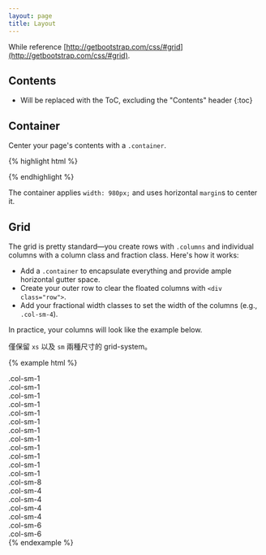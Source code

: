 ```yaml
---
layout: page
title: Layout
---
```


While reference [http://getbootstrap.com/css/#grid](http://getbootstrap.com/css/#grid).

## Contents

* Will be replaced with the ToC, excluding the "Contents" header
{:toc}

## Container

Center your page's contents with a `.container`.

{% highlight html %}
<div class="container">
  <!-- contents here -->
</div>
{% endhighlight %}

The container applies `width: 980px;` and uses horizontal `margin`s to center it.

## Grid

The grid is pretty standard—you create rows with `.columns` and individual columns with a column class and fraction class. Here's how it works:

- Add a `.container` to encapsulate everything and provide ample horizontal gutter space.
- Create your outer row to clear the floated columns with `<div class="row">`.
- Add your fractional width classes to set the width of the columns (e.g., `.col-sm-4`).

In practice, your columns will look like the example below.

僅保留 `xs` 以及 `sm` 兩種尺寸的 grid-system。

{% example html %}
<div class="bs-docs-grid">
    <div class="row show-grid">
      <div class="col-sm-1">.col-sm-1</div>
      <div class="col-sm-1">.col-sm-1</div>
      <div class="col-sm-1">.col-sm-1</div>
      <div class="col-sm-1">.col-sm-1</div>
      <div class="col-sm-1">.col-sm-1</div>
      <div class="col-sm-1">.col-sm-1</div>
      <div class="col-sm-1">.col-sm-1</div>
      <div class="col-sm-1">.col-sm-1</div>
      <div class="col-sm-1">.col-sm-1</div>
      <div class="col-sm-1">.col-sm-1</div>
      <div class="col-sm-1">.col-sm-1</div>
      <div class="col-sm-1">.col-sm-1</div>
    </div>
    <div class="row show-grid">
      <div class="col-sm-8">.col-sm-8</div>
      <div class="col-sm-4">.col-sm-4</div>
    </div>
    <div class="row show-grid">
      <div class="col-sm-4">.col-sm-4</div>
      <div class="col-sm-4">.col-sm-4</div>
      <div class="col-sm-4">.col-sm-4</div>
    </div>
    <div class="row show-grid">
      <div class="col-sm-6">.col-sm-6</div>
      <div class="col-sm-6">.col-sm-6</div>
    </div>
  </div>
{% endexample %}
